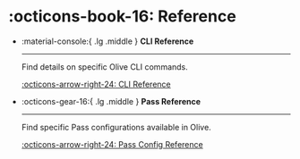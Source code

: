 # :octicons-book-16: Reference

<div class="grid cards" markdown>

-   :material-console:{ .lg .middle } __CLI Reference__
    
    ---
    
    Find details on specific Olive CLI commands.

    [:octicons-arrow-right-24: CLI Reference](./cli.md)

-   :octicons-gear-16:{ .lg .middle } __Pass Reference__

    ---

    Find specific Pass configurations available in Olive.

    [:octicons-arrow-right-24: Pass Config Reference](./pass.md)
    